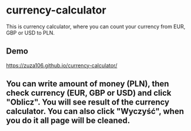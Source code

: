 # currency-calculator
This is currency calculator, where you can count your currency from EUR, GBP or USD to PLN.
## Demo
https://zuza106.github.io/currency-calculator/
## You can write amount of money (PLN), then check currency (EUR, GBP or USD) and click "Oblicz". You will see result of the currency calculator. You can also click "Wyczyść", when you do it all page will be cleaned.

